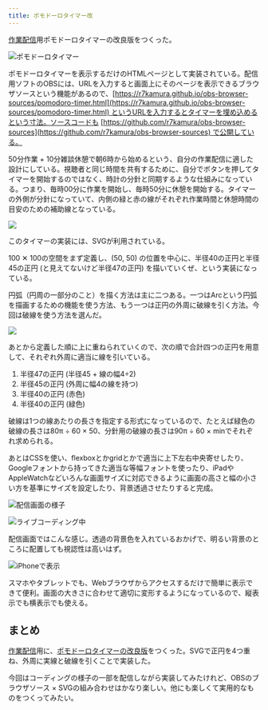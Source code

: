 ```yaml
---
title: ポモドーロタイマー改
---
```

[作業配信](https://www.youtube.com/c/r7kamura)用ポモドーロタイマーの改良版をつくった。

![](https://lh3.googleusercontent.com/IFy7rT6ocBLCHn2hSblAJqP9vZQi7h--_HSCxfR4wD8fpZ9Ep4qISbBtc-JlbPF66FUTFjjJ5WpmQPEVhqjGcKpGdGyihD_oRwHOVBMmil3Wwf8iIDY-aol_kPn1glLWc0mHVx6d8KzdtqTffY4aFfmONokXO73l7PR0_HoZC9PTiXGIm5X1dUiFwiUXHg "ポモドーロタイマー")

ポモドーロタイマーを表示するだけのHTMLページとして実装されている。配信用ソフトのOBSには、URLを入力すると画面上にそのページを表示できるブラウザソースという機能があるので、[https://r7kamura.github.io/obs-browser-sources/pomodoro-timer.html](https://r7kamura.github.io/obs-browser-sources/pomodoro-timer.html) というURLを入力するとタイマーを埋め込めるという寸法。ソースコードも [https://github.com/r7kamura/obs-browser-sources](https://github.com/r7kamura/obs-browser-sources) で公開している。

50分作業 + 10分雑談休憩で朝6時から始めるという、自分の作業配信に適した設計にしている。視聴者と同じ時間を共有するために、自分でボタンを押してタイマーを開始するのではなく、時計の分針と同期するような仕組みになっている。つまり、毎時00分に作業を開始し、毎時50分に休憩を開始する。タイマーの外側が分針になっていて、内側の緑と赤の線がそれぞれ作業時間と休憩時間の目安のための補助線となっている。

![](https://lh4.googleusercontent.com/YBCO2ZUn3xpSI04LcDRK-I0l_03146xaYUt4zEdsaPT7U2YOJCTRnnGjL3nvXP-gKJRpfr8CfXibTp4v-j2wdjwgS5w04d3Kmx8i1AicUkTHMzjPG9i5p7eDUhhzG2-mf_e9QX4HxPoZiULCkl8e9bhcMhbChI6xDTGjC3IlJJyV0SAZSktpFD2B4Krvzw)

このタイマーの実装には、SVGが利用されている。

100 ✕ 100の空間をまず定義し、(50, 50) の位置を中心に、半径40の正円と半径45の正円 (と見えてないけど半径47の正円) を描いていくぜ、という実装になっている。

円弧（円周の一部分のこと）を描く方法は主に二つある。一つはArcという円弧を描画するための機能を使う方法、もう一つは正円の外周に破線を引く方法。今回は破線を使う方法を選んだ。

![](https://lh3.googleusercontent.com/NB8pjUhGikmmI8KwHFUST21s1LePyPpfQpMziesDsA_SkkiIUdPtx9UmRFpbTqNNKjs9VYXCLap8cmcTlQtdIRDFd2T_lPiuVLKGyrzseFebgGwdszNSPZCQJd3tZmux1IKLbKEIS_Ig3oVitsDRmaZxSpIPGq-JHYbB98LwVIbktaIGAxVqk4kCxXLbtw)

あとから定義した順に上に重ねられていくので、次の順で合計四つの正円を用意して、それぞれ外周に適当に線を引いている。

1.  半径47の正円 (半径45 + 線の幅4÷2)
2.  半径45の正円 (外周に幅4の線を持つ)
3.  半径40の正円 (赤色)
4.  半径40の正円 (緑色)

破線は1つの線あたりの長さを指定する形式になっているので、たとえば緑色の破線の長さは80π ÷ 60 × 50、分針用の破線の長さは90π ÷ 60 × minでそれぞれ求められる。

あとはCSSを使い、flexboxとかgridとかで適当に上下左右中央寄せしたり、Googleフォントから持ってきた適当な等幅フォントを使ったり、iPadやAppleWatchなどいろんな画面サイズに対応できるように画面の高さと幅の小さい方を基準にサイズを設定したり、背景透過させたりすると完成。

![](https://lh3.googleusercontent.com/fxlPwsfs-PiIglhmuG0M8ryjT2WmafVURq0o-JjWKEaIfBjq6tDT9MBUYCbDpFdSAzTdLRUWPBENCjquGcUhz90mVaffg-vTTGo-nuZ03hYWJmTuSFC3BLtuMsXmxm8Ao3PD9mafvx-Bod861FaONigdO8J1wGOYPvni2_bhB91HXx4yRF614Uk2B5U7CA "配信画面の様子")

![](https://lh4.googleusercontent.com/4323T_WyMyRVp50ZXycliiPf2__KvtolL33xakzmApWNXnOWJrjXuHgXAvRLnMRXKUyhCcxsEcT-NDAlAPynd22s3zviwybbEOd6XxRVIvk5vk_ctpNrPnIOtltCCMu2zNBGW29wBzR304_KnOSLs2Q5NWbvSzrs4f7X4h2Cs26abqXl8osf6TzvV0JRCQ "ライブコーディング中")

配信画面ではこんな感じ。透過の背景色を入れているおかげで、明るい背景のところに配置しても視認性は高いはず。

![](https://lh5.googleusercontent.com/RBwofz3lCF6kQ49Ms5Sda62lzbgmJQnIJAI2h8MMfKBSzbrE_0TXnb0UDSltpTT_Cfdgn3himitKozn5xoa-tdtQU2wgv_3xYZ6-zOrLOI1Zo6HwrqasJwZ3qCkx7HxWmYdkL77Qfch4PMy07JDY8Nsxz615mEWYIJGk4KrKrBdLVy10MqsbdEH5Aq56RQ "iPhoneで表示")

スマホやタブレットでも、Webブラウザからアクセスするだけで簡単に表示できて便利。画面の大きさに合わせて適切に変形するようになっているので、縦表示でも横表示でも使える。

まとめ
---

[作業配信](https://www.youtube.com/c/r7kamura)用に、[ポモドーロタイマーの改良版](https://github.com/r7kamura/obs-browser-sources)をつくった。SVGで正円を4つ重ね、外周に実線と破線を引くことで実装した。

今回はコーディングの様子の一部を配信しながら実装してみたけれど、OBSのブラウザソース × SVGの組み合わせはかなり楽しい。他にも楽しくて実用的なものをつくってみたい。
